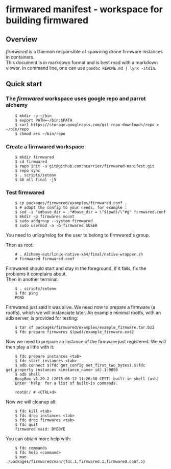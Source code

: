 # firmwared manifest - workspace for building firmwared

## Overview

*firmwared* is a Daemon responsible of spawning drone firmware instances in
containers.  
This document is in markdown format and is best read with a markdown viewer. In
command line, one can use `pandoc README.md | lynx -stdin`.

## Quick start

### The *firmwared* workspace uses google repo and parrot alchemy

        $ mkdir -p ~/bin
        $ export PATH=~/bin:$PATH
        $ curl https://storage.googleapis.com/git-repo-downloads/repo > ~/bin/repo
        $ chmod a+x ~/bin/repo

### Create a firmwared workspace

        $ mkdir firmwared
        $ cd firmwared
        $ repo init -u git@github.com:ncarrier/firmwared-manifest.git
        $ repo sync
        $ . scripts/setenv
        $ bb all final -j5

### Test firmwared

        $ cp packages/firmwared/examples/firmwared.conf .
        $ # adapt the config to your needs, for example :
        $ sed -i "s#base_dir = .*#base_dir = \"$(pwd)/\"#g" firmwared.conf
        $ mkdir -p firmwares mount
        $ sudo addgroup --system firmwared
        $ sudo usermod -a -G firmwared $USER

You need to unlog/relog for the user to belong to firmwared's group.  

Then as root:

        # . Alchemy-out/linux-native-x64/final/native-wrapper.sh
        # firmwared firmwared.conf

Firmwared should start and stay in the foreground, if it fails, fix the problems
it complains about.  
Then in another terminal:

        $ . scripts/setenv
        $ fdc ping
        PONG

Firmwared just said it was alive.
We need now to prepare a firmware (a rootfs), which we will instanciate later.
An example minimal rootfs, with an adb server, is provided for testing:

        $ tar xf packages/firmwared/examples/example_firmware.tar.bz2
        $ fdc prepare firmwares $(pwd)/example_firmware.ext2

Now we need to prepare an instance of the firmware just registered.
We will then play a little with it:

        $ fdc prepare instances <tab>
        $ fdc start instances <tab>
        $ adb connect $(fdc get_config net_first_two_bytes).$(fdc get_property instances <instance_name> id).1:9050
        $ adb shell
        BusyBox v1.20.2 (2015-06-12 11:26:38 CEST) built-in shell (ash)
        Enter 'help' for a list of built-in commands.

        root@:/ # <CTRL+d>

Now we will cleanup all:

        $ fdc kill <tab>
        $ fdc drop instances <tab>
        $ fdc drop firmwares <tab>
        $ fdc quit
        firmwared said: BYEBYE

You can obtain more help with:

        $ fdc commands
        $ fdc help <command>
        $ man ./packages/firmwared/man/{fdc.1,firmwared.1,firmwared.conf.5}
